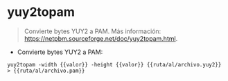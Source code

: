 # yuy2topam

> Convierte bytes YUY2 a PAM.
> Más información: <https://netpbm.sourceforge.net/doc/yuy2topam.html>.

- Convierte bytes YUY2 a PAM:

`yuy2topam -width {{valor}} -height {{valor}} {{ruta/al/archivo.yuy2}} > {{ruta/al/archivo.pam}}`
